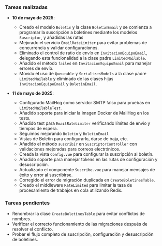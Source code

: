 ### Tareas realizadas

- **10 de mayo de 2025**:
  - Creado el modelo `Boletin` y la clase `BoletinEmail` y se comienza a programar la suscripción a boletines mediante los modelos `Suscriptor`, y añadidas las rutas
  - Mejorado el servicio `EmailRateLimiter` para evitar problemas de concurrencia y validar configuraciones.
  - Eliminado el control de ratio de envío en `InvitacionEquipoEmail`, delegando esta funcionalidad a la clase padre `LimitedMailable`.
  - Añadido el método `failed` en `InvitacionEquipoEmail` para manejar errores de envío.
  - Movido el uso de `Queueable` y `SerializesModels` a la clase padre `LimitedMailable` y eliminado de las clases hijas `InvitacionEquipoEmail` y `BoletinEmail`.

- **11 de mayo de 2025**:
  - Configurado MailHog como servidor SMTP falso para pruebas en `LimitedMailableTest`.
  - Añadido soporte para iniciar la imagen Docker de MailHog en los tests.
  - Añadido test para `EmailRateLimiter` verificando límites de envío y tiempos de espera.
  - Seguimos mejorando `Boletin` y `BoletinEmail`
  - Vistas de Boletin para configurarlo, darse de baja, etc.
  - Añadido el método `suscribir` en `SuscriptorController` con validaciones mejoradas para correos electrónicos.
  - Creada la vista `Config.vue` para configurar la suscripción al boletín.
  - Añadido soporte para manejar tokens en las rutas de configuración y desuscripción.
  - Actualizado el componente `Suscribe.vue` para manejar mensajes de éxito y error al suscribirse.
  - Corregido el error de migración duplicada en `CreateBoletinesTable`.
  - Creado el middleware `RateLimited` para limitar la tasa de procesamiento de trabajos en cola utilizando Redis.

### Tareas pendientes

- Renombrar la clase `CreateBoletinesTable` para evitar conflictos de nombres.
- Verificar el correcto funcionamiento de las migraciones después de resolver el conflicto.
- Probar el flujo completo de suscripción, configuración y desuscripción de boletines.

